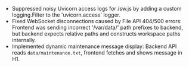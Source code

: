 - Suppressed noisy Uvicorn access logs for /sw.js by adding a custom logging.Filter to the 'uvicorn.access' logger.
- Fixed WebSocket disconnections caused by File API 404/500 errors: Frontend was sending incorrect '/var/data/' path prefixes to backend, but backend expects relative paths and constructs workspace paths internally.
- Implemented dynamic maintenance message display: Backend API reads `data/maintenance.txt`, frontend fetches and shows message in H1.
